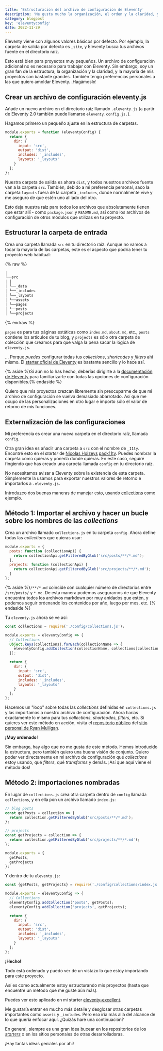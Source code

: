 ```yaml
---
title: 'Estructuración del archivo de configuración de Eleventy'
description: 'Me gusta mucho la organización, el orden y la claridad, y la mayoría de mis proyectos son bastante grandes. También tengo preferencias personales a las que quiero amoldar Eleventy. ¡Vamos a hacerlo!'
category: blogpost
key: 'eleventyconfig'
date: 2022-11-29
---
```


Eleventy viene con algunos valores básicos por defecto. Por ejemplo, la carpeta de salida por defecto es `_site`, y Eleventy busca tus archivos fuente en el directorio raíz.

Esto está bien para proyectos muy pequeños. Un archivo de configuración adicional no es necesario para trabajar con Eleventy. Sin embargo, soy un gran fan de la estructura, la organización y la claridad, y la mayoría de mis proyectos son bastante grandes. También tengo preferencias personales a las que quiero amoldar Eleventy. ¡Hagámoslo!

## Crear un archivo de configuración eleventy.js

Añade un nuevo archivo en el directorio raíz llamado `.eleventy.js` (a partir de Eleventy 2.0 también puede llamarse `eleventy.config.js.`).

Hagamos primero un pequeño ajuste en la estructura de carpetas.

```js
module.exports = function (eleventyConfig) {
  return {
    dir: {
      input: 'src',
      output: 'dist',
      includes: '_includes',
      layouts: '_layouts'
    }
  };
};
```

Nuestra carpeta de salida es ahora `dist`, y todos nuestros archivos fuente van a la carpeta `src`.
También, debido a mi preferencia personal, saco la carpeta `layouts` fuera de la carpeta `_includes`, donde normalmente vive y me aseguro de que estén uno al lado del otro.

Esto deja nuestra raíz para todos los archivos que absolutamente tienen que estar allí - como `package.json` y `README.md`, así como los archivos de configuración de otros módulos que utilizas en tu proyecto.

## Estructurar la carpeta de entrada

Crea una carpeta llamada `src` en tu directorio raíz.
Aunque no vamos a tocar la mayoría de las carpetas, este es el aspecto que podría tener tu proyecto web habitual:

{% raw %}

```md
│
└──src
│ │
│ └──_data
│ └──_includes
│ └──_layouts
│ └──assets
│ └──pages
│ └──posts
│ └──projects
```

{% endraw %}

`pages` es para tus páginas estáticas como `index.md`, `about.md`, etc., `posts` contiene los artículos de tu blog, y `projects` es sólo otra carpeta de colección que creamos para que valga la pena sacar la lógica de `eleventy.js`.

... Porque _puedes_ configurar todas tus _collections_, _shortcodes_ y _filters_ ahí mismo. El [starter oficial de Eleventy](https://github.com/11ty/eleventy-base-blog/blob/main/.eleventy.js) es bastante sencillo y lo hace así.

{% aside %}Si aún no lo has hecho, deberías dirigirte a la [documentación de Eleventy](https://www.11ty.dev/docs/config/) para familiarizarte con todas las opciones de configuración disponibles.{% endaside %}

Quiero que mis proyectos crezcan libremente sin preocuparme de que mi archivo de configuración se vuelva demasiado abarrotado. Así que me ocupo de las personalizaciones en otro lugar e importo sólo el valor de retorno de mis funciones.

## Externalización de las configuraciones

Mi preferencia es crear una nueva carpeta en el directorio raíz, llamada `config`.

Otra gran idea es añadir una carpeta a `src` con el nombre de `_11ty`. Encontré esto en el _starter_ de [Nicolas Hoizeys](https://nicolas-hoizey.com/) [pack11ty](https://github.com/nhoizey/pack11ty/tree/master/src). Puedes nombrar la carpeta como quieras y ponerla donde quieras.
En este caso, seguiré fingiendo que has creado una carpeta llamada `config` en tu directorio raíz.

No necesitamos avisar a Eleventy sobre la existencia de esta carpeta. Simplemente la usamos para exportar nuestros valores de retorno e importarlos a `.eleventy.js`.

Introduzco dos buenas maneras de manejar esto, usando [collections](https://www.11ty.dev/docs/collections/) como ejemplo.

## Método 1: Importar el archivo y hacer un bucle sobre los nombres de las _collections_

Crea un archivo llamado `collections.js` en tu carpeta `config`.
Ahora define todas las _collections_ que quieras usar:

```js
module.exports = {
  posts: function (collectionApi) {
    return collectionApi.getFilteredByGlob('src/posts/**/*.md');
  },
  projects: function (collectionApi) {
    return collectionApi.getFilteredByGlob('src/projects/**/*.md');
  }
};
```

{% aside %}`/**/*.md` coincide con cualquier número de directorios entre `/src/posts/` y `*.md`. De esta manera podemos asegurarnos de que Eleventy encuentra todos los archivos markdown por muy anidados que estén, y podemos seguir ordenando los contenidos por año, luego por mes, etc.
{% endaside %}

Tu `eleventy.js` ahora se ve así:

```js
const collections = require('./config/collections.js');

module.exports = eleventyConfig => {
  // Collections
  Object.keys(collections).forEach(collectionName => {
    eleventyConfig.addCollection(collectionName, collections[collectionName]);
  });

  return {
    dir: {
      input: 'src',
      output: 'dist',
      includes: '_includes',
      layouts: '_layouts'
    }
  };
};
```

Hacemos un "loop" sobre todas las _collections_ definidas en `collections.js` y las importamos a nuestro archivo de configuración. Ahora harías exactamente lo mismo para tus _collections_, _shortcodes_, _filters_, etc.
Si quieres ver este método en acción, visita el [repositorio público](https://github.com/hexagoncircle/ryan-mulligan-dev/blob/main/.eleventy.js) del [sitio personal de Ryan Mulligan](https://ryanmulligan.dev/).

**¡Muy ordenado!**

Sin embargo, hay algo que no me gusta de este método.
Hemos introducido la estructura, pero también quiero una buena visión de conjunto. Quiero poder ver directamente en mi archivo de configuración qué _collections_ estoy usando, qué _filters_, qué _transforms_ y demás. ¡Así que aquí viene el método dos!

## Método 2: importaciones nombradas

En lugar de `collections.js` crea otra carpeta dentro de `config` llamada `collections`, y en ella pon un archivo llamado `index.js`:

```js
// blog posts
const getPosts = collection => {
  return collection.getFilteredByGlob('src/posts/**/*.md');
};

// projects
const getProjects = collection => {
  return collection.getFilteredByGlob('src/projects/**/*.md');
};

module.exports = {
  getPosts,
  getProjects
};
```

Y dentro de tu `eleventy.js`:

```js
const {getPosts, getProjects} = require('./config/collections/index.js');

module.exports = eleventyConfig => {
  // Collections
  eleventyConfig.addCollection('posts', getPosts);
  eleventyConfig.addCollection('projects', getProjects);

  return {
    dir: {
      input: 'src',
      output: 'dist',
      includes: '_includes',
      layouts: '_layouts'
    }
  };
};
```

**¡Hecho!**

Todo está ordenado y puedo ver de un vistazo lo que estoy importando para este proyecto.

Así es como actualmente estoy estructurando mis proyectos (hasta que encuentre un método que me guste aún más).

Puedes ver esto aplicado en mi starter [eleventy-excellent](https://github.com/madrilene/eleventy-excellent/blob/main/.eleventy.js).

Me gustaría entrar en mucho más detalle y desglosar otras carpetas importantes como `assets` y `_includes`. Pero eso iría más allá del alcance de lo que quería enfocar aquí. ¿Quizás haré una continuación?

En general, siempre es una gran idea bucear en los repositorios de los _[starters](https://www.11ty.dev/docs/starter/)_ o en los sitios personales de otras desarrolladoras.

¡Hay tantas ideas geniales por ahí!
